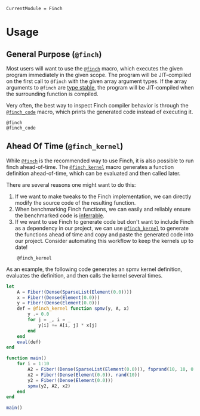 ```@meta
CurrentModule = Finch
```

# Usage

## General Purpose (`@finch`)

Most users will want to use the [`@finch`](@ref) macro, which executes the given
program immediately in the given scope. The program will be JIT-compiled on the
first call to `@finch` with the given array argument types. If the array
arguments to `@finch` are [type
stable](https://docs.julialang.org/en/v1/manual/faq/#man-type-stability), the
program will be JIT-compiled when the surrounding function is compiled.

Very often, the best way to inspect Finch compiler behavior is through the
[`@finch_code`](@ref) macro, which prints the generated code instead of
executing it.

```@docs
@finch
@finch_code
```

## Ahead Of Time (`@finch_kernel`)

While [`@finch`](@ref) is the recommended way to use Finch, it is also possible
to run finch ahead-of-time. The [`@finch_kernel`](@ref) macro generates a
function definition ahead-of-time, which can be evaluated and then called later.

There are several reasons one might want to do this:

1. If we want to make tweaks to the Finch implementation, we can directly modify the source code of the resulting function.
2. When benchmarking Finch functions, we can easily and reliably ensure the benchmarked code is [inferrable](https://docs.julialang.org/en/v1/devdocs/inference/).
3. If we want to use Finch to generate code but don't want to include Finch as a dependency in our project, we can use [`@finch_kernel`](@ref) to generate the functions ahead of time and copy and paste the generated code into our project.  Consider automating this workflow to keep the kernels up to date!

```@docs
    @finch_kernel
```

As an example, the following code generates an spmv kernel definition, evaluates
the definition, and then calls the kernel several times.

```julia
let
    A = Fiber!(Dense(SparseList(Element(0.0))))
    x = Fiber!(Dense(Element(0.0)))
    y = Fiber!(Dense(Element(0.0)))
    def = @finch_kernel function spmv(y, A, x)
        y .= 0.0
        for j = _, i = _
            y[i] += A[i, j] * x[j]
        end
    end
    eval(def)
end

function main()
    for i = 1:10
        A2 = Fiber!(Dense(SparseList(Element(0.0))), fsprand(10, 10, 0.1))
        x2 = Fiber!(Dense(Element(0.0)), rand(10))
        y2 = Fiber!(Dense(Element(0.0)))
        spmv(y2, A2, x2)
    end
end

main()
```